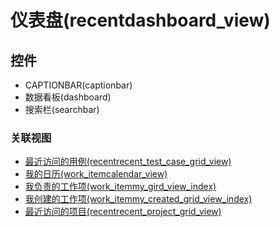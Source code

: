 # 仪表盘(recentdashboard_view)  <!-- {docsify-ignore-all} -->






## 控件
  * CAPTIONBAR(captionbar)
  * 数据看板(dashboard)
  * 搜索栏(searchbar)


### 关联视图
  * [最近访问的用例(recentrecent_test_case_grid_view)](app/view/recentrecent_test_case_grid_view)
  * [我的日历(work_itemcalendar_view)](app/view/work_itemcalendar_view)
  * [我负责的工作项(work_itemmy_gird_view_index)](app/view/work_itemmy_gird_view_index)
  * [我创建的工作项(work_itemmy_created_grid_view_index)](app/view/work_itemmy_created_grid_view_index)
  * [最近访问的项目(recentrecent_project_grid_view)](app/view/recentrecent_project_grid_view)

<script>
 const { createApp } = Vue
  createApp({
    data() {
      return {
        message: '!'
      }
    }
  }).use(ElementPlus).mount('#app')
</script>